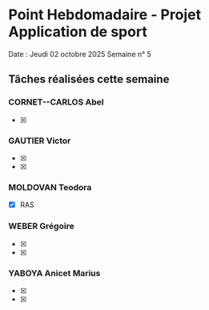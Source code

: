 # Point Hebdomadaire - Projet Application de sport

Date : Jeudi 02 octobre 2025
Semaine n° 5

## Tâches réalisées cette semaine


### CORNET--CARLOS Abel
- [x] 

### GAUTIER Victor
- [x] 
- [x] 

### MOLDOVAN Teodora

- [x] RAS

### WEBER Grégoire
- [x] 
- [x]
      

### YABOYA Anicet Marius
- [x] 
- [x] 
